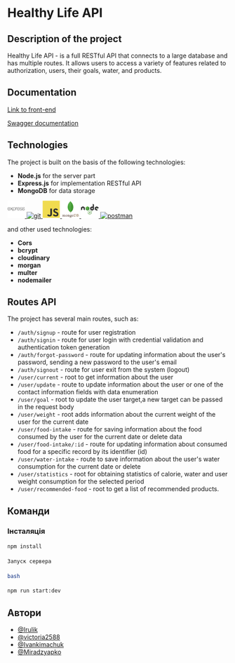 # Healthy Life API

## Description of the project

Healthy Life API - is a full RESTful API that connects to a large database and has multiple routes. It allows users to access a variety of features related to authorization, users, their goals, water, and products.

## Documentation

[Link to front-end](https://va7ul.github.io/Healthy_life/)

[Swagger documentation](https://healthy-life-backend-b6ck.onrender.com/api-docs/#/)

## Technologies

The project is built on the basis of the following technologies:

- **Node.js** for the server part
- **Express.js** for implementation RESTful API
- **MongoDB** for data storage

<p align="left"> 
<a href="https://expressjs.com" target="_blank" rel="noreferrer"> 
<img src="https://raw.githubusercontent.com/devicons/devicon/master/icons/express/express-original-wordmark.svg" alt="express" width="40" height="40"/> </a> 
<a href="https://git-scm.com/" target="_blank" rel="noreferrer"> <img src="https://www.vectorlogo.zone/logos/git-scm/git-scm-icon.svg" alt="git" width="40" height="40"/> </a> 
<a href="https://developer.mozilla.org/en-US/docs/Web/JavaScript" target="_blank" rel="noreferrer"> <img src="https://raw.githubusercontent.com/devicons/devicon/master/icons/javascript/javascript-original.svg" alt="javascript" width="40" height="40"/> </a> 
<a href="https://www.mongodb.com/" target="_blank" rel="noreferrer"> <img src="https://raw.githubusercontent.com/devicons/devicon/master/icons/mongodb/mongodb-original-wordmark.svg" alt="mongodb" width="40" height="40"/> </a> 
<a href="https://nodejs.org" target="_blank" rel="noreferrer"> <img src="https://raw.githubusercontent.com/devicons/devicon/master/icons/nodejs/nodejs-original-wordmark.svg" alt="nodejs" width="40" height="40"/> </a> 
<a href="https://postman.com" target="_blank" rel="noreferrer"> <img src="https://www.vectorlogo.zone/logos/getpostman/getpostman-icon.svg" alt="postman" width="40" height="40"/> </a> </p>

and other used technologies:

- **Cors**
- **bcrypt**
- **cloudinary**
- **morgan**
- **multer**
- **nodemailer**

## Routes API

The project has several main routes, such as:

- `/auth/signup` - route for user registration
- `/auth/signin` - route for user login with credential validation and authentication token generation
- `/auth/forgot-password` - route for updating information about the user's password, sending a new password to the user's email
- `/auth/signout` - route for user exit from the system (logout)
- `/user/current` - root to get information about the user
- `/user/update` - route to update information about the user or one of the contact information fields with data enumeration
- `/user/goal` - root to update the user target,a new target can be passed in the request body
- `/user/weight` - root adds information about the current weight of the user for the current date
- `/user/food-intake` - route for saving information about the food consumed by the user for the current date or delete data
- `/user/food-intake/:id` - route for updating information about consumed food for a specific record by its identifier (id)
- `/user/water-intake` - route to save information about the user's water consumption for the current date or delete
- `/user/statistics` - root for obtaining statistics of calorie, water and user weight consumption for the selected period
- `/user/recommended-food` - root to get a list of recommended products.


## Команди

### Інсталяція

```bash
npm install

Запуск сервера

bash

npm run start:dev


```

## Автори

- [@Irulik ](https://github.com/Irulik)
- [@victoria2588 ](https://github.com/victoria2588)
- [@Ivankimachuk ](https://github.com/Ivankimachuk)
- [@Miradzyapko ](https://github.com/Miradzyapko)
